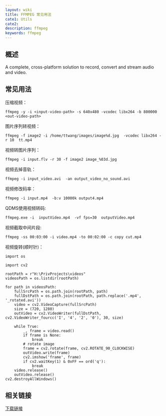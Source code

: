 ```yaml
---
layout: wiki
title: FFMPEG 常见用法
cate1: Utils
cate2:
description: ffmpeg
keywords: ffmpeg
---
```


## 概述
A complete, cross-platform solution to record, convert and stream audio and video.

## 常见用法

压缩视频：
```
ffmpeg -y -i <input-video-path> -s 640x480 -vcodec libx264 -b 800000 <out-video-path>
```
图片序列转视频：
```
ffmpeg -f image2 -i /home/ttwang/images/image%d.jpg  -vcodec libx264 -r 10  tt.mp4
```

视频转图片序列：
```
ffmpeg -i input.flv -r 30 -f image2 image_%03d.jpg
```
视频去掉音轨：
```
ffmpeg -i input_video.avi  -an output_video_no_sound.avi
```

视频修改码率：
```
ffmpeg -i input.mp4  -b:v 10000k output4.mp4
```

QDMS使用视频转码:
```
ffmpeg.exe -i  inputVideo.mp4  -vf fps=30  outputVideo.mp4
```

视频截取中间片段:
```
ffmpeg -ss 00:03:00 -i video.mp4 -to 00:02:00 -c copy cut.mp4
```

视频旋转(顺时针)：

```
import os

import cv2

rootPath = r"H:\PrivProjects\videos"
videosPath = os.listdir(rootPath)

for path in videosPath:
    fullSrcPath = os.path.join(rootPath, path)
    fullDstPath = os.path.join(rootPath, path.replace('.mp4', '_rotated.avi'))
    video = cv2.VideoCapture(fullSrcPath)
    size = (720, 1280)
    outVideo = cv2.VideoWriter(fullDstPath, cv2.VideoWriter_fourcc('I', '4', '2', '0'), 30, size)

    while True:
        _, frame = video.read()
        if frame is None:
            break
        # rotate image
        frame = cv2.rotate(frame, cv2.ROTATE_90_CLOCKWISE)
        outVideo.write(frame)
        cv2.imshow('frame', frame)
        if cv2.waitKey(1) & 0xFF == ord('q'):
            break
    video.release()
    outVideo.release()
cv2.destroyAllWindows()
```

## 相关链接
[下载链接](https://ffmpeg.org/download.html)